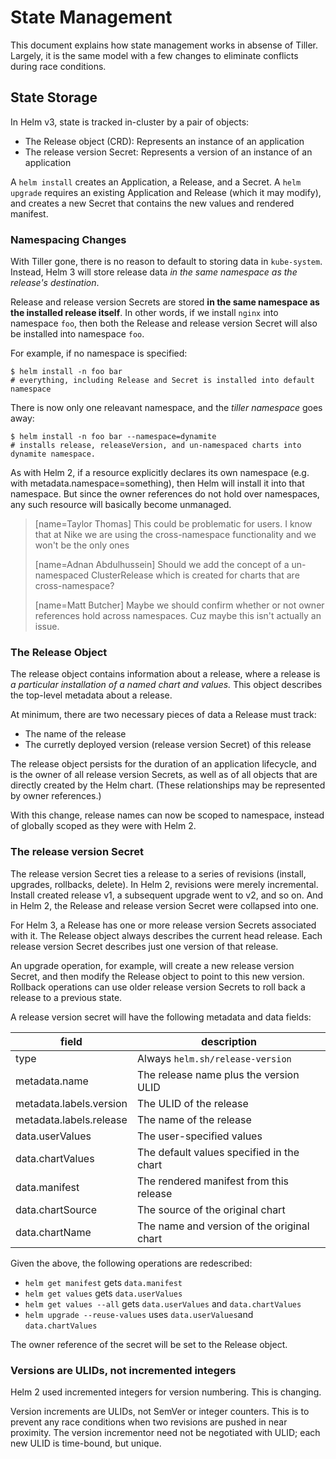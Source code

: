 # State Management

This document explains how state management works in absense of Tiller. Largely,
it is the same model with a few changes to eliminate conflicts during race conditions.

## State Storage

In Helm v3, state is tracked in-cluster by a pair of objects:

- The Release object (CRD): Represents an instance of an application
- The release version Secret: Represents a version of an instance of an application

A `helm install` creates an Application,
a Release, and a Secret. A `helm upgrade` requires an existing Application and
Release (which it may modify), and creates a new Secret that contains the new
values and rendered manifest.

### Namespacing Changes

With Tiller gone, there is no reason to default to storing data in
`kube-system`. Instead, Helm 3 will store release data _in the same namespace
as the release's destination_.

Release and release version Secrets are stored **in the same namespace as the
installed release itself**. In other words, if we install `nginx` into
namespace `foo`, then both the Release and release version Secret will also be
installed into namespace `foo`.

For example, if no namespace is specified:

```console
$ helm install -n foo bar
# everything, including Release and Secret is installed into default namespace
```

There is now only one releavant namespace, and the _tiller namespace_ goes away:

```console
$ helm install -n foo bar --namespace=dynamite
# installs release, releaseVersion, and un-namespaced charts into dynamite namespace.
```

As with Helm 2, if a resource explicitly declares its own namespace (e.g. with
metadata.namespace=something), then Helm will install it into that namespace.
But since the owner references do not hold over namespaces, any such resource
will basically become unmanaged.
> [name=Taylor Thomas]
> This could be problematic for users. I know that at Nike we are using the cross-namespace functionality and we won't be the only ones
> 
> [name=Adnan Abdulhussein]
> Should we add the concept of a un-namespaced ClusterRelease which is created for charts that are cross-namespace?
> 
> [name=Matt Butcher]
> Maybe we should confirm whether or not owner references hold across namespaces. Cuz maybe this isn't actually an issue.

### The Release Object

The release object contains information about a release, where a release is _a
particular installation of a named chart and values._ This object describes the
top-level metadata about a release.

At minimum, there are two necessary pieces of data a Release must track:

- The name of the release
- The curretly deployed version (release version Secret) of this release

The release object persists for the duration of an application lifecycle, and is
the owner of all release version Secrets, as well as of all objects that are
directly created by the Helm chart. (These relationships may be represented by owner references.)

With this change, release names can now be scoped to namespace, instead of
globally scoped as they were with Helm 2.

### The release version Secret

The release version Secret ties a release to a series of revisions (install,
upgrades, rollbacks, delete). In Helm 2, revisions were merely incremental. Install
created release v1, a subsequent upgrade went to v2, and so on. And in Helm 2, 
the Release and release version Secret were collapsed into one.

For Helm 3, a Release has one or more release version Secrets associated with it.
The Release object always describes the current head release. Each release version
Secret describes just one version of that release.

An upgrade operation, for example, will create a new release version Secret, and
then modify the Release object to point to this new version. Rollback operations
can use older release version Secrets to roll back a release to a previous state.

A release version secret will have the following metadata and data fields:

| field | description |
| -------- | -------- |
| type | Always `helm.sh/release-version` |
| metadata.name | The release name plus the version ULID |
| metadata.labels.version | The ULID of the release |
| metadata.labels.release | The name of the release |
| data.userValues| The user-specified values |
| data.chartValues | The default values specified in the chart |
| data.manifest | The rendered manifest from this release |
| data.chartSource | The source of the original chart |
| data.chartName | The name and version of the original chart |

Given the above, the following operations are redescribed:

- `helm get manifest` gets `data.manifest`
- `helm get values` gets `data.userValues`
- `helm get values --all` gets `data.userValues` and `data.chartValues`
- `helm upgrade --reuse-values` uses `data.userValues`and `data.chartValues`

The owner reference of the secret will be set to the Release object.

### Versions are ULIDs, not incremented integers
Helm 2 used incremented integers for version numbering. This is changing.

Version increments are ULIDs, not SemVer or integer counters. This is to
prevent any race conditions when two revisions are pushed in near proximity.
The version incrementor need not be negotiated with ULID; each new ULID is
time-bound, but unique.


